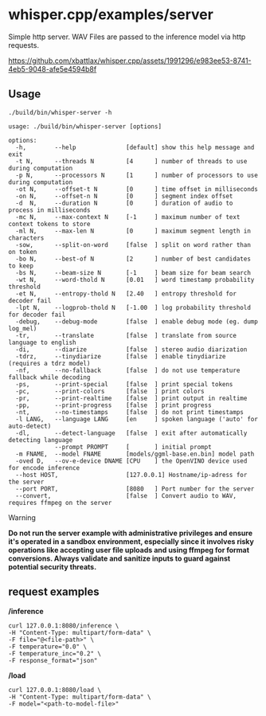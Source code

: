 # whisper.cpp/examples/server

Simple http server. WAV Files are passed to the inference model via http requests.

https://github.com/xbattlax/whisper.cpp/assets/1991296/e983ee53-8741-4eb5-9048-afe5e4594b8f

## Usage

```
./build/bin/whisper-server -h

usage: ./build/bin/whisper-server [options]

options:
  -h,        --help              [default] show this help message and exit
  -t N,      --threads N         [4      ] number of threads to use during computation
  -p N,      --processors N      [1      ] number of processors to use during computation
  -ot N,     --offset-t N        [0      ] time offset in milliseconds
  -on N,     --offset-n N        [0      ] segment index offset
  -d  N,     --duration N        [0      ] duration of audio to process in milliseconds
  -mc N,     --max-context N     [-1     ] maximum number of text context tokens to store
  -ml N,     --max-len N         [0      ] maximum segment length in characters
  -sow,      --split-on-word     [false  ] split on word rather than on token
  -bo N,     --best-of N         [2      ] number of best candidates to keep
  -bs N,     --beam-size N       [-1     ] beam size for beam search
  -wt N,     --word-thold N      [0.01   ] word timestamp probability threshold
  -et N,     --entropy-thold N   [2.40   ] entropy threshold for decoder fail
  -lpt N,    --logprob-thold N   [-1.00  ] log probability threshold for decoder fail
  -debug,    --debug-mode        [false  ] enable debug mode (eg. dump log_mel)
  -tr,       --translate         [false  ] translate from source language to english
  -di,       --diarize           [false  ] stereo audio diarization
  -tdrz,     --tinydiarize       [false  ] enable tinydiarize (requires a tdrz model)
  -nf,       --no-fallback       [false  ] do not use temperature fallback while decoding
  -ps,       --print-special     [false  ] print special tokens
  -pc,       --print-colors      [false  ] print colors
  -pr,       --print-realtime    [false  ] print output in realtime
  -pp,       --print-progress    [false  ] print progress
  -nt,       --no-timestamps     [false  ] do not print timestamps
  -l LANG,   --language LANG     [en     ] spoken language ('auto' for auto-detect)
  -dl,       --detect-language   [false  ] exit after automatically detecting language
             --prompt PROMPT     [       ] initial prompt
  -m FNAME,  --model FNAME       [models/ggml-base.en.bin] model path
  -oved D,   --ov-e-device DNAME [CPU    ] the OpenVINO device used for encode inference
  --host HOST,                   [127.0.0.1] Hostname/ip-adress for the server
  --port PORT,                   [8080   ] Port number for the server
  --convert,                     [false  ] Convert audio to WAV, requires ffmpeg on the server
```

> [!WARNING]
> **Do not run the server example with administrative privileges and ensure it's operated in a sandbox environment, especially since it involves risky operations like accepting user file uploads and using ffmpeg for format conversions. Always validate and sanitize inputs to guard against potential security threats.**

## request examples

**/inference**
```
curl 127.0.0.1:8080/inference \
-H "Content-Type: multipart/form-data" \
-F file="@<file-path>" \
-F temperature="0.0" \
-F temperature_inc="0.2" \
-F response_format="json"
```

**/load**
```
curl 127.0.0.1:8080/load \
-H "Content-Type: multipart/form-data" \
-F model="<path-to-model-file>"
```
